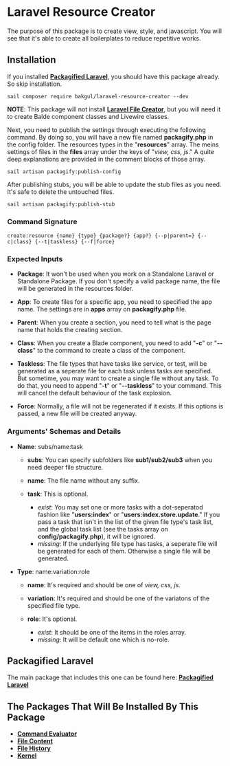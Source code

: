 # Laravel Resource Creator

The purpose of this package is to create view, style, and javascript. You will see that it's able to create all boilerplates to reduce repetitive works.

## Installation
If you installed **[Packagified Laravel](https://github.com/bulentAkgul/packagified-laravel)**, you should have this package already. So skip installation.
```
sail composer require bakgul/laravel-resource-creator --dev
```
**NOTE**: This package will not install **[Laravel File Creator](https://github.com/bulentAkgul/laravel-file-creator)**, but you will need it to create Balde component classes and Livewire classes. 

Next, you need to publish the settings through executing the following command. By doing so, you will have a new file named **packagify.php** in the config folder. The resources types in the "**resources**" array. The meins settings of files in the **files** array under the keys of "*view, css, js*." A quite deep explanations are provided in the comment blocks of those array.
```
sail artisan packagify:publish-config
```
After publishing stubs, you will be able to update the stub files as you need. It's safe to delete the untouched files.
```
sail artisan packagify:publish-stub
```

### Command Signature
```
create:resource {name} {type} {package?} {app?} {--p|parent=} {--c|class} {--t|taskless} {--f|force}
```

### Expected Inputs
+ **Package**: It won't be used when you work on a Standalone Laravel or Standalone Package. If you don't specify a valid package name, the file will be generated in the resources folder.

+ **App**: To create files for a specific app, you need to specified the app name. The settings are in **apps** array on **packagify.php** file.

+ **Parent**: When you create a section, you need to tell what is the page name that holds the creating section.

+ **Class**: When you create a Blade component, you need to add "**-c**" or "**--class**" to the command to create a class of the component.

+ **Taskless**: The file types that have tasks like service, or test, will be generated as a seperate file for each task unless tasks are specified. But sometime, you may want to create a single file without any task. To do that, you need to append "**-t**" or "**--taskless**" to your command. This will cancel the default behaviour of the task explosion.

+ **Force**: Normally, a file will not be regenerated if it exists. If this options is passed, a new file will be created anyway.

### Arguments' Schemas and Details
+ **Name**: subs/name:task

  + **subs**: You can specify subfolders like **sub1/sub2/sub3** when you need deeper file structure.

  + **name**: The file name without any suffix.

  + **task**: This is optional.
    + *exist*: You may set one or more tasks with a dot-seperatod fashion like "**users:index**" or "**users:index.store.update**." If you pass a task that isn't in the list of the given file type's task list, and the global task list (see the tasks array on **config/packagify.php**), it will be ignored.
    + *missing*: If the underlying file type has tasks, a seperate file will be generated for each of them. Otherwise a single file will be generated.

+ **Type**: name:variation:role

  + **name**: It's required and should be one of *view, css, js.*

  + **variation**: It's required and should be one of the variatons of the specified file type.

  + **role**: It's optional.
    + *exist*: It should be one of the items in the roles array.
    + *missing*: It will be default one which is no-role.


## Packagified Laravel

The main package that includes this one can be found here: **[Packagified Laravel](https://github.com/bulentAkgul/packagified-laravel)**

## The Packages That Will Be Installed By This Package
+ **[Command Evaluator](https://github.com/bulentAkgul/command-evaluator)**
+ **[File Content](https://github.com/bulentAkgul/file-content)**
+ **[File History](https://github.com/bulentAkgul/file-history)**
+ **[Kernel](https://github.com/bulentAkgul/kernel)**